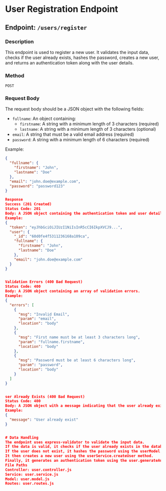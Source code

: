 # User Registration Endpoint

## Endpoint: `/users/register`

### Description
This endpoint is used to register a new user. It validates the input data, checks if the user already exists, hashes the password, creates a new user, and returns an authentication token along with the user details.

### Method
`POST`

### Request Body
The request body should be a JSON object with the following fields:
- `fullname`: An object containing:
  - `firstname`: A string with a minimum length of 3 characters (required)
  - `lastname`: A string with a minimum length of 3 characters (optional)
- `email`: A string that must be a valid email address (required)
- `password`: A string with a minimum length of 6 characters (required)

Example:
```json
{
  "fullname": {
    "firstname": "John",
    "lastname": "Doe"
  },
  "email": "john.doe@example.com",
  "password": "password123"
}

Response
Success (201 Created)
Status Code: 201
Body: A JSON object containing the authentication token and user details.
Example:
{
  "token": "eyJhbGciOiJIUzI1NiIsInR5cCI6IkpXVCJ9...",
  "user": {
    "_id": "60d0fe4f5311236168a109ca",
    "fullname": {
      "firstname": "John",
      "lastname": "Doe"
    },
    "email": "john.doe@example.com"
  }
}


Validation Errors (400 Bad Request)
Status Code: 400
Body: A JSON object containing an array of validation errors.
Example:
{
  "errors": [
    {
      "msg": "Invalid Email",
      "param": "email",
      "location": "body"
    },
    {
      "msg": "First name must be at least 3 characters long",
      "param": "fullname.firstname",
      "location": "body"
    },
    {
      "msg": "Password must be at least 6 characters long",
      "param": "password",
      "location": "body"
    }
  ]
}


ser Already Exists (400 Bad Request)
Status Code: 400
Body: A JSON object with a message indicating that the user already exists.
Example:
{
  "message": "User already exist"
}


# Data Handling
The endpoint uses express-validator to validate the input data.
If the data is valid, it checks if the user already exists in the database using the userModel.findOne method.
If the user does not exist, it hashes the password using the userModel.hashPassword method.
It then creates a new user using the userService.createUser method.
Finally, it generates an authentication token using the user.generateAuthToken method and returns the token along with the user details.
File Paths
Controller: user.controller.js
Service: user.service.js
Model: user.model.js
Routes: user.routes.js
